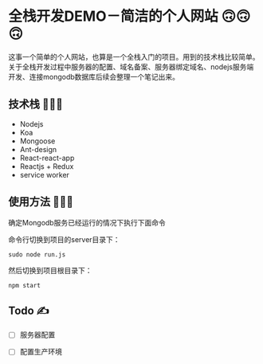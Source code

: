 
# 全栈开发DEMO－简洁的个人网站 🙃🙃🙃

这事一个简单的个人网站，也算是一个全栈入门的项目。用到的技术栈比较简单。关于全栈开发过程中服务器的配置、域名备案、服务器绑定域名、nodejs服务端开发、连接mongodb数据库后续会整理一个笔记出来。  

## 技术栈 🚀🚀🚀  

* Nodejs  
* Koa  
* Mongoose  
* Ant-design  
* React-react-app  
* Reactjs + Redux  
* service worker  

## 使用方法 👻👻👻  

确定Mongodb服务已经运行的情况下执行下面命令  

命令行切换到项目的server目录下：  

```shell
sudo node run.js
```  

然后切换到项目根目录下：  

```shell
npm start
```  

## Todo ✍️  

- [ ] 服务器配置  
- [ ] 配置生产环境  

